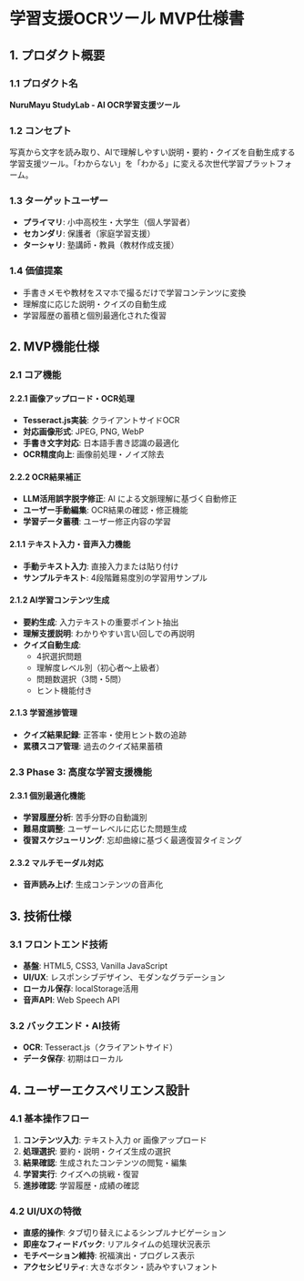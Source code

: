 # 学習支援OCRツール MVP仕様書

## 1. プロダクト概要

### 1.1 プロダクト名
**NuruMayu StudyLab - AI OCR学習支援ツール**

### 1.2 コンセプト
写真から文字を読み取り、AIで理解しやすい説明・要約・クイズを自動生成する学習支援ツール。「わからない」を「わかる」に変える次世代学習プラットフォーム。

### 1.3 ターゲットユーザー
- **プライマリ**: 小中高校生・大学生（個人学習者）
- **セカンダリ**: 保護者（家庭学習支援）
- **ターシャリ**: 塾講師・教員（教材作成支援）

### 1.4 価値提案
- 手書きメモや教材をスマホで撮るだけで学習コンテンツに変換
- 理解度に応じた説明・クイズの自動生成
- 学習履歴の蓄積と個別最適化された復習

## 2. MVP機能仕様

### 2.1 コア機能

#### 2.2.1 画像アップロード・OCR処理
- **Tesseract.js実装**: クライアントサイドOCR
- **対応画像形式**: JPEG, PNG, WebP
- **手書き文字対応**: 日本語手書き認識の最適化
- **OCR精度向上**: 画像前処理・ノイズ除去

#### 2.2.2 OCR結果補正
- **LLM活用誤字脱字修正**: AI による文脈理解に基づく自動修正
- **ユーザー手動編集**: OCR結果の確認・修正機能
- **学習データ蓄積**: ユーザー修正内容の学習

#### 2.1.1 テキスト入力・音声入力機能
- **手動テキスト入力**: 直接入力または貼り付け
- **サンプルテキスト**: 4段階難易度別の学習用サンプル

#### 2.1.2 AI学習コンテンツ生成
- **要約生成**: 入力テキストの重要ポイント抽出
- **理解支援説明**: わかりやすい言い回しでの再説明
- **クイズ自動生成**: 
  - 4択選択問題
  - 理解度レベル別（初心者〜上級者）
  - 問題数選択（3問・5問）
  - ヒント機能付き

#### 2.1.3 学習進捗管理
- **クイズ結果記録**: 正答率・使用ヒント数の追跡
- **累積スコア管理**: 過去のクイズ結果蓄積


### 2.3 Phase 3: 高度な学習支援機能

#### 2.3.1 個別最適化機能
- **学習履歴分析**: 苦手分野の自動識別
- **難易度調整**: ユーザーレベルに応じた問題生成
- **復習スケジューリング**: 忘却曲線に基づく最適復習タイミング

#### 2.3.2 マルチモーダル対応
- **音声読み上げ**: 生成コンテンツの音声化

## 3. 技術仕様

### 3.1 フロントエンド技術
- **基盤**: HTML5, CSS3, Vanilla JavaScript
- **UI/UX**: レスポンシブデザイン、モダンなグラデーション
- **ローカル保存**: localStorage活用
- **音声API**: Web Speech API

### 3.2 バックエンド・AI技術
- **OCR**: Tesseract.js（クライアントサイド）
- **データ保存**: 初期はローカル


## 4. ユーザーエクスペリエンス設計

### 4.1 基本操作フロー
1. **コンテンツ入力**: テキスト入力 or 画像アップロード
2. **処理選択**: 要約・説明・クイズ生成の選択
3. **結果確認**: 生成されたコンテンツの閲覧・編集
4. **学習実行**: クイズへの挑戦・復習
5. **進捗確認**: 学習履歴・成績の確認

### 4.2 UI/UXの特徴
- **直感的操作**: タブ切り替えによるシンプルナビゲーション
- **即座なフィードバック**: リアルタイムの処理状況表示
- **モチベーション維持**: 祝福演出・プログレス表示
- **アクセシビリティ**: 大きなボタン・読みやすいフォント

